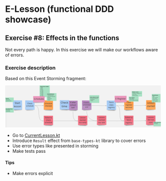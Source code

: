 # E-Lesson (functional DDD showcase)

## Exercise #8: Effects in the functions

Not every path is happy. In this exercise we will make our workflows aware of errors. 

### Exercise description

Based on this Event Storming fragment:

![Started Lesson](images/ex8/errors.png)

- Go to [CurrentLesson.kt](src/main/kotlin/com/krzykrucz/elesson/currentlesson/domain/CurrentLesson.kt)
- Introduce `Result` effect from `base-types-kt` library to cover errors
- Use error types like presented in storming
- Make tests pass

#### Tips

- Make errors explicit